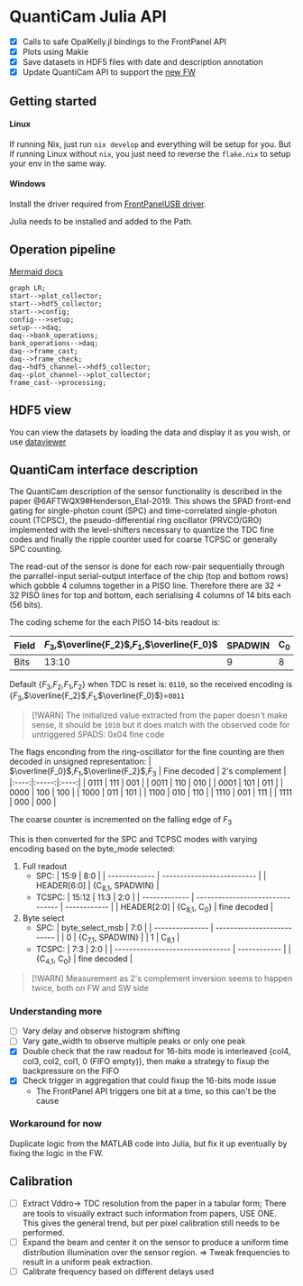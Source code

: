 # QuantiCam Julia API

- [X] Calls to safe OpalKelly.jl bindings to the FrontPanel API
- [X] Plots using Makie
- [X] Save datasets in HDF5 files with date and description annotation
- [X] Update QuantiCam API to support the [new FW](https://git.ecdf.ed.ac.uk/lidar-research/instruments/quanticam-vivado)

## Getting started

#### Linux
If running Nix, just run `nix develop` and everything will be setup for you.
But if running Linux without `nix`, you just need to reverse the `flake.nix`
to setup your env in the same way.

#### Windows
Install the driver required from [FrontPanelUSB
driver](https://pins.opalkelly.com/downloads).

Julia needs to be installed and added to the Path.

## Operation pipeline

[Mermaid
docs](https://mermaid.js.org/syntax/flowchart.html?id=flowcharts-basic-syntax)
```mermaid
graph LR;
start-->plot_collector;
start-->hdf5_collector;
start-->config;
config--->setup;
setup--->daq;
daq-->bank_operations;
bank_operations-->daq;
daq-->frame_cast;
daq-->frame_check;
daq--hdf5_channel-->hdf5_collector;
daq--plot_channel-->plot_collector;
frame_cast-->processing;
```

## HDF5 view

You can view the datasets by loading the data and display it as you wish, or use
[dataviewer](https://github.com/triscale-innov/DataViewer.jl)

## QuantiCam interface description

The QuantiCam description of the sensor functionality is described in the paper @6AFTWQX9#Henderson_Etal-2019. This shows the SPAD front-end gating for single-photon count (SPC) and time-correlated single-photon count (TCPSC), the pseudo-differential ring oscillator (PRVCO/GRO) implemented with the level-shifters necessary to quantize the TDC fine codes and finally the ripple counter used for coarse TCPSC or generally SPC counting.

The read-out of the sensor is done for each row-pair sequentially through the
parrallel-input serial-output interface of the chip (top and bottom rows) which
gobble 4 columns together in a PISO line. Therefore there are 32 + 32 PISO lines
for top and bottom, each serialising 4 columns of 14 bits each (56 bits).

The coding scheme for the each PISO 14-bits readout is:

| Field | $F_3$,$\overline{F_2}$,$F_1$,$\overline{F_0}$ | SPADWIN | C<sub>0</sub> | C<sub>8,1</sub> | 
| - | - |   - |  - |  - | 
| Bits | 13:10 | 9 | 8 | 7:0 |

Default {$F_3$,$F_2$,$F_1$,$F_2$} when TDC is reset is: `0110`, so the received
encoding is {$F_3$,$\overline{F_2}$,$F_1$,$\overline{F_0}$}=`0011` 

> [!WARN]
> The initialized value extracted from the paper doesn't make sense, it should be `1010`
> but it does match with the observed code for untriggered SPADS: 0x04 fine code

The flags enconding from the ring-oscillator for the fine counting are then decoded in unsigned representation:
| $\overline{F_0}$,$F_1$,$\overline{F_2}$,$F_3$ | Fine decoded | 2's complement |
|:----:|:-----:|:----:|
| 0111 | 111 | 001 |
| 0011 | 110 | 010 |
| 0001 | 101 | 011 |
| 0000 | 100 | 100 |
| 1000 | 011 | 101 |
| 1100 | 010 | 110 |
| 1110 | 001 | 111 |
| 1111 | 000 | 000 |

The coarse counter is incremented on the falling edge of $F_3$

This is then converted for the SPC and TCPSC modes with varying encoding based
on the byte_mode selected:

1. Full readout
    - SPC:
        | 15:9          | 8:0                        |
        | ------------- | -------------------------- |
        | HEADER\[6:0\] | {C<sub>8,1</sub>, SPADWIN} |
    - TCSPC:
        | 15:12         | 11:3                             | 2:0          |
        | ------------- | -------------------------------- | ------------ |
        | HEADER\[2:0\] | {C<sub>8,1</sub>, C<sub>0</sub>} | fine decoded |
2. Byte select
    - SPC:
        | byte_select_msb | 7:0                        |
        | --------------- | -------------------------- |
        | 0               | {C<sub>7,1</sub>, SPADWIN} |
        | 1               | C<sub>8,1</sub>            |
    - TCSPC:
        | 7:3                              | 2:0          |
        | -------------------------------- | ------------ |
        | {C<sub>4,1</sub>, C<sub>0</sub>} | fine decoded |

> [!WARN]
> Measurement as 2's complement inversion seems to happen twice, both on FW and
> SW side 

### Understanding more

- [ ] Vary delay and observe histogram shifting
- [ ] Vary gate_width to observe multiple peaks or only one peak
- [X] Double check that the raw readout for 16-bits mode is interleaved {col4,
col3, col2, col1, 0 (FIFO empty)}, then make a strategy to fixup the
backpressure on the FIFO
- [X] Check trigger in aggregation that could fixup the 16-bits mode issue
    - The FrontPanel API triggers one bit at a time, so this can't be the cause

### Workaround for now
Duplicate logic from the MATLAB code into Julia, but fix it up eventually by
fixing the logic in the FW.

## Calibration

- [ ] Extract Vddro-> TDC resolution from the paper in a tabular form; There are
  tools to visually extract such information from papers, USE ONE. This gives
the general trend, but per pixel calibration still needs to be performed.
- [ ] Expand the beam and center it on the sensor to produce a uniform time
distribution illumination over the sensor region. => Tweak frequencies to result
in a uniform peak extraction.
- [ ] Calibrate frequency based on different delays used

